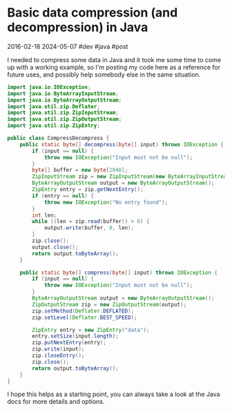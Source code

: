 # Basic data compression (and decompression) in Java
2016-02-18 2024-05-07 #dev #java #post

I needed to compress some data in Java and it took me some time to come up with a working example, so I'm  posting my code here as a reference for future uses, and possibly help somebody else in the same situation.


```java
import java.io.IOException;
import java.io.ByteArrayInputStream;
import java.io.ByteArrayOutputStream;
import java.util.zip.Deflater;
import java.util.zip.ZipInputStream;
import java.util.zip.ZipOutputStream;
import java.util.zip.ZipEntry;

public class CompressDecompress {
    public static byte[] decompress(byte[] input) throws IOException {
        if (input == null) {
            throw new IOException("Input must not be null");
        }
        byte[] buffer = new byte[2048];
        ZipInputStream zip = new ZipInputStream(new ByteArrayInputStream(input));
        ByteArrayOutputStream output = new ByteArrayOutputStream();
        ZipEntry entry = zip.getNextEntry();
        if (entry == null) {
            throw new IOException("No entry found");
        }
        int len;
        while ((len = zip.read(buffer)) > 0) {
            output.write(buffer, 0, len);
        }
        zip.close();
        output.close();
        return output.toByteArray();
    }

    public static byte[] compress(byte[] input) throws IOException {
        if (input == null) {
            throw new IOException("Input must not be null");
        }
        ByteArrayOutputStream output = new ByteArrayOutputStream();
        ZipOutputStream zip = new ZipOutputStream(output);
        zip.setMethod(Deflater.DEFLATED);
        zip.setLevel(Deflater.BEST_SPEED);

        ZipEntry entry = new ZipEntry("data");
        entry.setSize(input.length);
        zip.putNextEntry(entry);
        zip.write(input);
        zip.closeEntry();
        zip.close();
        return output.toByteArray();
    }
}

```

I hope this helps as a starting point, you can always take a look at the Java docs for more details and options.
